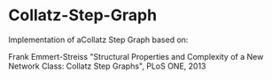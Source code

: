 # Collatz-Step-Graph
Implementation of aCollatz Step Graph based on:

Frank Emmert-Streiss
"Structural Properties and Complexity of a New Network Class: Collatz Step Graphs",
PLoS ONE, 2013 

